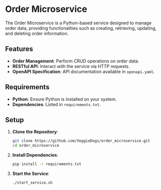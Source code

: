 # Order Microservice

The Order Microservice is a Python-based service designed to manage order data, providing functionalities such as creating, retrieving, updating, and deleting order information.

## Features

- **Order Management**: Perform CRUD operations on order data.
- **RESTful API**: Interact with the service via HTTP requests.
- **OpenAPI Specification**: API documentation available in `openapi.yaml`.

## Requirements

- **Python**: Ensure Python is installed on your system.
- **Dependencies**: Listed in `requirements.txt`.

## Setup

1. **Clone the Repository**:
   ```bash
   git clone https://github.com/VeggieDogs/order_microservice.git
   cd order_microservice
   ```

2. **Install Dependencies**:
   ```bash
   pip install -r requirements.txt
   ```

3. **Start the Service**:
   ```bash
   ./start_service.sh
   ```

